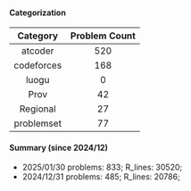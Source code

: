 #### Categorization
| Category      | Problem Count |
|:-----------:|:--------:|
|atcoder | 520|
|codeforces | 168|
|luogu | 0|
|Prov | 42|
|Regional | 27|
|problemset | 77|


#### Summary (since 2024/12)
- 2025/01/30   problems: 833;   R_lines: 30520;
- 2024/12/31   problems: 485;   R_lines: 20786;